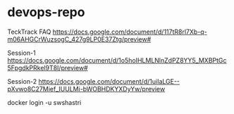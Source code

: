 # devops-repo
TeckTrack FAQ
https://docs.google.com/document/d/117tR8rl7Xb-q-m06AHGCrWuzsogC_427g9LP0E37Ztg/preview#

Session-1
https://docs.google.com/document/d/1o5hoIHLMLNlnZdPZ8YY5_MXBPtGc5FpgdkPRkel9T8I/preview#

Session-2
https://docs.google.com/document/d/1uiIaLGE--pXvwo8C27Mief_IUULMi-bWOBHDKYXDyYw/preview

docker login -u swshastri

